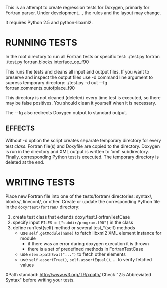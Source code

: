 This is an attempt to create regression tests for Doxygen, primarly for Fortran parser.
Under development..., the rules and the layout may change.

It requires Python 2.5 and python-libxml2.

RUNNING TESTS
=============
In the root directory to run all Fortran tests or specific test:
    ./test.py fortran
    ./test.py fortran.blocks.interface_op_f90

This runs the tests and cleans all input and output files. If you want to preserve and inspect the output files use -d <outdir> command line argument to supress temporary directory:
    ./test.py -d out --fg fortran.comments.outofplace_f90

This directory is not cleaned (deleted) every time test is executed, so there may be false positives. You should clean it yourself when it is necessary.

The --fg also redirects Doxygen output to standard output. 

EFFECTS
-------
Without -d option the script creates separate temporary directory for every test *class*. Fortran file(s) and Doxyfile are copied to the directory. Doxygen is run in the directory and XML output is written to 'xml' subdirectory. Finally, corresponding Python test is executed. The temporary directory is deleted at the end.


WRITING TESTS
=============
Place new Fortran file into one of the tests/fortran/ directories: syntax/, blocks/, linecont/, or other. Create or update the corresponding Python file in the `doxyrtest/fortran/` directory:
 1. create test class that extends doxyrtest.FortranTestCase
 2. specify input `FILES = ["subdir/program.f90"]` in the class
 3. define runTest(self) method or several test_*(self) methods
    * use `self.getModule(name)` to fetch libxml2 XML element instance for module
      * if there was an error during doxygen execution it is thrown
      * there is a set of predefined methods in FortranTestCase
    * use `elem.xpathEval("...")` to fetch other elements
    * use `self.assertTrue()`, `self.assertEqual()`, ... to verify fetched values

XPath standard:
http://www.w3.org/TR/xpath/
Check "2.5 Abbreviated Syntax" before writing your tests.
